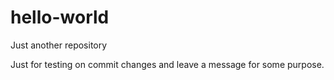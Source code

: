 # hello-world
Just another repository

Just for testing on commit changes and leave a message for some purpose.
